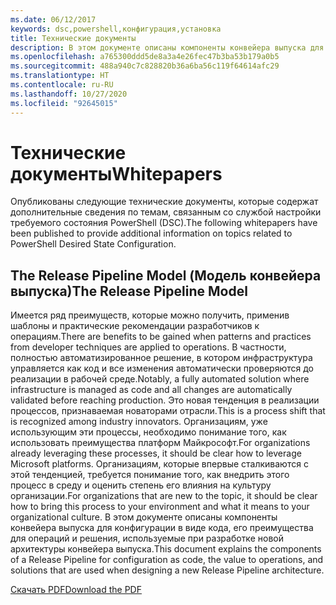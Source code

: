 ```yaml
---
ms.date: 06/12/2017
keywords: dsc,powershell,конфигурация,установка
title: Технические документы
description: В этом документе описаны компоненты конвейера выпуска для конфигурации в виде кода, его преимущества для операций и решения, используемые при разработке новой архитектуры конвейера выпуска.
ms.openlocfilehash: a765300ddd5de8a3a4e26fec47b3ba53b179a0b5
ms.sourcegitcommit: 488a940c7c828820b36a6ba56c119f64614afc29
ms.translationtype: HT
ms.contentlocale: ru-RU
ms.lasthandoff: 10/27/2020
ms.locfileid: "92645015"
---
```

# <a name="whitepapers"></a><span data-ttu-id="6be56-104">Технические документы</span><span class="sxs-lookup"><span data-stu-id="6be56-104">Whitepapers</span></span>

<span data-ttu-id="6be56-105">Опубликованы следующие технические документы, которые содержат дополнительные сведения по темам, связанным со службой настройки требуемого состояния PowerShell (DSC).</span><span class="sxs-lookup"><span data-stu-id="6be56-105">The following whitepapers have been published to provide additional information on topics related to PowerShell Desired State Configuration.</span></span>

## <a name="the-release-pipeline-model"></a><span data-ttu-id="6be56-106">The Release Pipeline Model (Модель конвейера выпуска)</span><span class="sxs-lookup"><span data-stu-id="6be56-106">The Release Pipeline Model</span></span>

<span data-ttu-id="6be56-107">Имеется ряд преимуществ, которые можно получить, применив шаблоны и практические рекомендации разработчиков к операциям.</span><span class="sxs-lookup"><span data-stu-id="6be56-107">There are benefits to be gained when patterns and practices from developer techniques are applied to operations.</span></span> <span data-ttu-id="6be56-108">В частности, полностью автоматизированное решение, в котором инфраструктура управляется как код и все изменения автоматически проверяются до реализации в рабочей среде.</span><span class="sxs-lookup"><span data-stu-id="6be56-108">Notably, a fully automated solution where infrastructure is managed as code and all changes are automatically validated before reaching production.</span></span> <span data-ttu-id="6be56-109">Это новая тенденция в реализации процессов, признаваемая новаторами отрасли.</span><span class="sxs-lookup"><span data-stu-id="6be56-109">This is a process shift that is recognized among industry innovators.</span></span> <span data-ttu-id="6be56-110">Организациям, уже использующим эти процессы, необходимо понимание того, как использовать преимущества платформ Майкрософт.</span><span class="sxs-lookup"><span data-stu-id="6be56-110">For organizations already leveraging these processes, it should be clear how to leverage Microsoft platforms.</span></span> <span data-ttu-id="6be56-111">Организациям, которые впервые сталкиваются с этой тенденцией, требуется понимание того, как внедрить этого процесс в среду и оценить степень его влияния на культуру организации.</span><span class="sxs-lookup"><span data-stu-id="6be56-111">For organizations that are new to the topic, it should be clear how to bring this process to your environment and what it means to your organizational culture.</span></span> <span data-ttu-id="6be56-112">В этом документе описаны компоненты конвейера выпуска для конфигурации в виде кода, его преимущества для операций и решения, используемые при разработке новой архитектуры конвейера выпуска.</span><span class="sxs-lookup"><span data-stu-id="6be56-112">This document explains the components of a Release Pipeline for configuration as code, the value to operations, and solutions that are used when designing a new Release Pipeline architecture.</span></span>

[<span data-ttu-id="6be56-113">Скачать PDF</span><span class="sxs-lookup"><span data-stu-id="6be56-113">Download the PDF</span></span>](https://aka.ms/thereleasepipelinemodelpdf)
